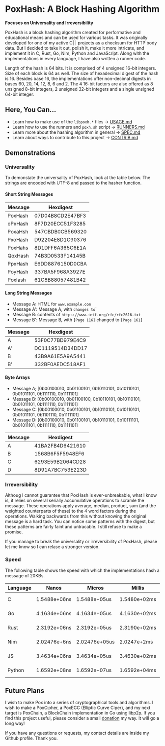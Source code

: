 # PoxHash: A Block Hashing Algorithm

**Focuses on Universality and Irreversibility**

PoxHash is a block hashing algorithm created for performative and educational means and can be used for various tasks. It was originally developed for one of my active C| | projects as a checksum for HTTP body data. But I decided to take it out, polish it, make it more intricate, and implement it in C, Rust, Go, Nim, Python and JavaScript. Along with the implementations in every language, I have also written a runner code.

Length of the hash is 64 bits. It is comprised of 4 unsigned 16-bit integers. Size of each block is 64 as well. The size of hexadecimal digest of the hash is 16. Besides base 16, the implementations offer non-decimal digests in bases 60, 20, 14, 12, 8, 6 and 2. The 4 16-bit factors are also offered as 8 unsigned 8-bit integers, 2 unsigned 32-bit integers and a single unsigned 64-bit integer.

## Here, You Can...

- Learn how to make use of the `libpoxh.*` files -> [USAGE.md](/USAGE.md)
- Learn how to use the runners and `poxh.sh` script -> [RUNNERS.md](/RUNNERS.md)
- Learn more about the hashing algorithm in general -> [SPEC.md](/SPEC.md)
- Learn about ways to contribute to this project -> [CONTRIB.md](/CONTRIB.md)

## Demonstrations

### Universality

To demonstate the universality of PoxHash, look at the table below. The strings are encoded with UTF-8 and passed to the hasher function.

#### Short String Messages

| Message | Hexdigest        |
| ------- | ---------------- |
| PoxHash | 07D04B8CD2E47BF3 |
| oPxHash | 8F7D20ECC51F3285 |
| PoxaHsh | 547CBDB0CB569320 |
| PxoHash | D92204E8D1C90376 |
| PoxHahs | 8D1DFF6A365C6E1A |
| QoxHash | 74B3D0533F14145B |
| PpxHash | E6DD8876150D0CBA |
| PoyHash | 337BA5F968A3927E |
| PoxIash | 61C8B88057481B42 |

#### Long String Messages

- Message A: HTML for `www.example.com`
- Message A': Message A, with <html>`changes to`<htlm>`
- Message B: contents of `https://www.ietf.org/rfc/rfc2616.txt`
- Message B': Message B, with `[Page 116]` changed to `[Page 161]`

| Message | Hexdigest        |
| ------- | ---------------- |
| A       | 53F0C77BD979E4C9 |
| A'      | DC1119514D34DD17 |
| B       | 43B9A61E5A9A5441 |
| B'      | 332BF0AEDC518AF1 |

#### Byte Arrays

- Message A; [0b00100010, 0b01100101, 0b10110101, 0b10110101, 0b01011101, 0b1111110, 0b1111101]
- Message B: [0b00100010, 0b01100100, 0b10110101, 0b10110101, 0b01011101, 0b1111110, 0b1111101]
- Message C: [0b00100010, 0b01100101, 0b10110101, 0b10110101, 0b01011101, 0b1101110, 0b1111101]
- Message D: [0b00100010, 0b01100101, 0b10110101, 0b10111101, 0b01011101, 0b1111110, 0b1111101]

| Message | Hexdigest        |
| ------- | ---------------- |
| A       | 41BA2FB4D6421610 |
| B       | 1568B6F5F5948EF6 |
| C       | 6293E59B2064CD28 |
| D       | 8D91A7BC753E223D |

### Irreversibility

Althoug I cannot guarantee that PoxHash is ever-unbreakable, what I know is, it relies on several serially accumulative operations to scramle the message. These operations apply average, median, product, sum (and the weighted counterparts of these) to the 4 word factors during the operations. Walking backwards from this without knowing the original message is a hard task. You can notice some patterns with the digest, but these patterns are fairly faint and untracable. I still refuse to make a promise.

If you manage to break the universality or irreversibility of PoxHash, please let me know so I can relase a stronger version.

### Speed

The following table shows the speed with which the implementations hash a message of 20KBs.

| Language | Nanos        | Micros        | Millis       | Secs        | Mins        |
| -------- | ------------ | ------------- | ------------ | ----------- | ----------- |
| C        | 1.5488e+06ns | 1.5488e+05us  | 1.5480e+02ms | 1.5488e-01s | 2.5810e-03m |
| Go       | 4.1634e+06ns | 4.1634e+05us  | 4.1630e+02ms | 4.1634e-01s | 6.9390e-03m |
| Rust     | 2.3192e+06ns | 2.3192e+05us  | 2.3190e+02ms | 2.3192e-01s | 3.8653e-03m |
| Nim      | 2.02476e+6ns | 2.02476e+05us | 2.0247e+2ms  | 2.0247e-01s | 3.3746e-03m |
| JS       | 3.4634e+06ns | 3.4634e+05us  | 3.4630e+02ms | 3.4634e-01s | 5.7724e-03m |
| Python   | 1.6592e+08ns | 1.6592e+07us  | 1.6592e+04ms | 1.6590e+01s | 2.7653e-01m |

## Future Plans

I wish to make Pox into a series of cryptographical tools and algorithms. I wish to make a PoxCipher, a PoxECC (Elliptic Curve Ciper), and my next target is PoxChain, a BlockChain implementation in Go using libp2p. If you find this project useful, please consider a small [donation](https://github.com/Chubek/chubek/blob/master/README.md#donation-%E2%80%BF) my way. It will go a long way!

If you have any questions or requests, my contact details are inside my Github profile. Thank you.
